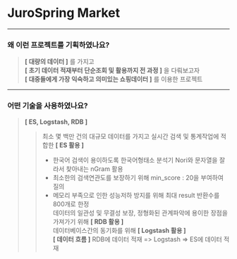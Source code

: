 # JuroSpring Market
------------
### 왜 이런 프로젝트를 기획하였나요?
> **[ 대량의 데이터 ]** 를 가지고<br/>
> **[ 초기 데이터 적재부터 단순조회 및 활용까지 전 과정 ]** 을 다뤄보고자<br/>
> **[ 대중들에게 가장 익숙하고 의미있는 쇼핑데이터 ]** 를 이용한 프로젝트<br/>
------------
### 어떤 기술을 사용하였나요?
> **[ ES, Logstash, RDB ]**
> > 최소 몇 백만 건의 대규모 데이터를 가지고 실시간 검색 및 통계작업에 적합한 **[ ES 활용 ]**<br/>
> > + 한국어 검색이 용이하도록 한국어형태소 분석기 Nori와 문자열을 잘라서 찾아내는 nGram 활용<br/>
> > + 최소한의 검색연관도를 보장하기 위해 min_score : 20을 부여하여 질의<br/>
> > + 메모리 부족으로 인한 성능저하 방지를 위해 최대 result 반환수를 800개로 한정<br/>
> > 데이터의 일관성 및 무결성 보장, 정형화된 관계파악에 용이한 장점을 가져가기 위해 **[ RDB 활용 ]**<br/>
> > 데이터베이스간의 동기화를 위해 **[ Logstash 활용 ]**<br/>
> > **[ 데이터 흐름 ]** RDB에 데이터 적재 => Logstash => ES에 데이터 적재<br/>
